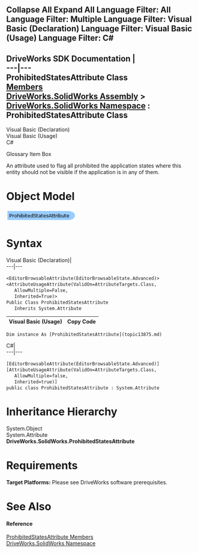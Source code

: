 Collapse All Expand All Language Filter: All  Language Filter: Multiple  Language Filter: Visual Basic (Declaration) Language Filter: Visual Basic (Usage) Language Filter: C#  
---  
DriveWorks SDK Documentation  |   
---|---  
ProhibitedStatesAttribute Class   
[Members](topic13876.md)   
[DriveWorks.SolidWorks Assembly](topic13342.md) > [DriveWorks.SolidWorks Namespace](topic13345.md) : ProhibitedStatesAttribute Class  
---  
  
Visual Basic (Declaration)    
Visual Basic (Usage)    
C# 

Glossary Item Box

An attribute used to flag all prohibited the application states where this entity should not be visible if the application is in any of them. 

# Object Model

![](dotnetdiagramimages/image763.png)

# Syntax

Visual Basic (Declaration)|   
---|---  
      
    
    <EditorBrowsableAttribute(EditorBrowsableState.Advanced)>
    <AttributeUsageAttribute(ValidOn=AttributeTargets.Class, 
       AllowMultiple=False, 
       Inherited=True)>
    Public Class ProhibitedStatesAttribute 
       Inherits System.Attribute  
  
Visual Basic (Usage)| Copy Code  
---|---  
      
    
    Dim instance As [ProhibitedStatesAttribute](topic13875.md)  
  
C#|   
---|---  
      
    
    [EditorBrowsableAttribute(EditorBrowsableState.Advanced)]
    [AttributeUsageAttribute(ValidOn=AttributeTargets.Class, 
       AllowMultiple=false, 
       Inherited=true)]
    public class ProhibitedStatesAttribute : System.Attribute   
  
# Inheritance Hierarchy

System.Object  
System.Attribute  
**DriveWorks.SolidWorks.ProhibitedStatesAttribute**  


# Requirements

**Target Platforms:** Please see DriveWorks software prerequisites.

# See Also

#### Reference

[ProhibitedStatesAttribute Members](topic13876.md)   
[DriveWorks.SolidWorks Namespace](topic13345.md)


